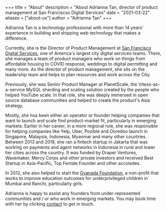 +++
title = "About"
description = "About Adrianna Tan, director of product management at San Franciscso Digital Services"
date = "2021-03-22"
aliases = ["about-us"]
author = "Adrianna Tan"
+++

Adrianna Tan is a technology professional with more than 14 years' experience in building and shipping web technology that makes a difference.

Currently, she is the Director of Product Management at [San Francisco Digital Services](https://digitalservices.sfgov.org), one of America's largest city digital services teams. There, she manages a team of product managers who work on things from affordable housing to COVID response, weddings to digital permitting and many more. As the director of product management, she sits on the leadership team and helps to plan resources and work across the City.

Previously, she was Senior Product Manager at PlanetScale, the Vitess-as-a-service MySQL sharding and scaling solution created by the people who helped YouTube scale. In that role, she was deeply immersed in open source database communities and helped to create the product's Asia strategy.

Mostly, she hsa been either an operator or founder helping companies that want to launch and scale find product-market fit, particularly in emerging markets. Earlier in her career, in a more regional role, she was responsible for helping companies like Yelp, Uber, Pozible and Ooredoo launch in Singapore, Malaysia, Indonesia, Myanmar and many other countries. Between 2013 and 2018, she ran a fintech startup in Jakarta that was working on payments and agent networks in Indonesia in rural and lower tier cities across the country. It was funded by Draper Ventures, Wavemaker, Mercy Corps and other private investors and received Best Startup in Asia-Pacific, Top Female Founder and other accolades. 

In 2012, she also helped to start the [Gyanada Foundation](https://gyanada.org), a non-profit that works to improve education outcomes for underprivileged children in Mumbai and Ranchi, particularly girls. 

Adrianna is happy to assist any founders from under-represented communities and / or who work in emerging markets. You may book time with her by clicking [contact](/contact) to get in touch.
